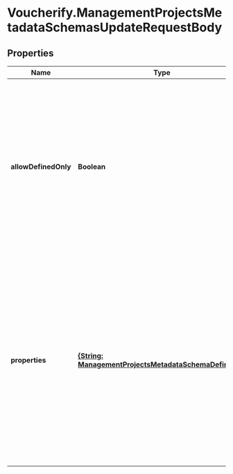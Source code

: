 # Voucherify.ManagementProjectsMetadataSchemasUpdateRequestBody

## Properties

Name | Type | Description | Notes
------------ | ------------- | ------------- | -------------
**allowDefinedOnly** | **Boolean** | Restricts the creation of metadata fields when set to &#x60;true&#x60;. In other words, it indicates whether or not you are allowed to create new metadata definitions; for example, in the campaign manager or publication manager. If it is set to true, then only the defined fields will be available for assigning values.  | [optional] 
**properties** | [**{String: ManagementProjectsMetadataSchemaDefinition}**](ManagementProjectsMetadataSchemaDefinition.md) | Contains metadata definitions. There can be many properties within this object.  Only the properties sent in the request will be updated. However, if you send a property, all its key-value pairs must be provided - otherwise, they will be overwritten to new values.  You cannot change the &#x60;\&quot;type\&quot;&#x60; property. However, it is required, so you need to add it to the request. | [optional] 


